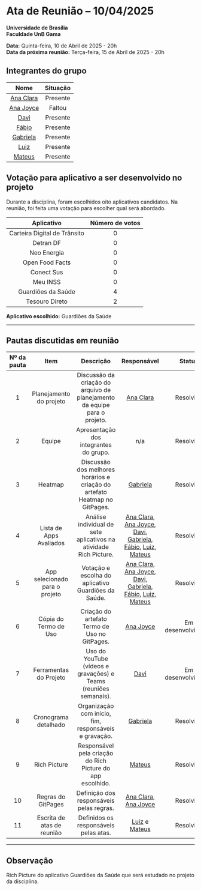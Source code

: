 # Ata de Reunião – 10/04/2025

**Universidade de Brasília**  
**Faculdade UnB Gama**

**Data:** Quinta-feira, 10 de Abril de 2025 - 20h  
**Data da próxima reunião:** Terça-feira, 15 de Abril de 2025 - 20h
 
## Integrantes do grupo

| Nome | Situação|
|:----:|:-------:|
| [Ana Clara](https://github.com/anabborges) | Presente |
| [Ana Joyce](https://github.com/anajoyceamorim) | Faltou |
| [Davi](https://github.com/daviRolvr) | Presente |
| [Fábio](https://github.com/fabinsz) | Presente |
| [Gabriela](https://github.com/gaubiela) | Presente |
| [Luiz](https://github.com/luizfaria1989) | Presente |
| [Mateus](https://github.com/MVConsorte) | Presente |


## Votação para aplicativo a ser desenvolvido no projeto

Durante a disciplina, foram escolhidos oito aplicativos candidatos. Na reunião, foi feita uma votação para escolher qual será abordado.

| Aplicativo                 | Número de votos |
|:-------------------------:|:---------------:|
| Carteira Digital de Trânsito | 0               |
| Detran DF                   | 0               |
| Neo Energia                | 0               |
| Open Food Facts            | 0               |
| Conect Sus                 | 0               |
| Meu INSS                   | 0               |
| Guardiões da Saúde         | 4               |
| Tesouro Direto             | 2               |

**Aplicativo escolhido:** Guardiões da Saúde

---

## Pautas discutidas em reunião

| Nº da pauta | Item                        | Descrição                                                                                     | Responsável                    | Status              |
|:-----------:|:---------------------------:|:---------------------------------------------------------------------------------------------:|:------------------------------:|:-------------------:|
| 1           | Planejamento do projeto     | Discussão da criação do arquivo de planejamento da equipe para o projeto.                    |  [Ana Clara](https://github.com/anabborges)                      | Resolvida           |
| 2           | Equipe                      | Apresentação dos integrantes do grupo.                                                        | n/a                            | Resolvida           |
| 3           | Heatmap                     | Discussão dos melhores horários e criação do artefato Heatmap no GitPages.                   | [Gabriela](https://github.com/gaubiela)                       | Resolvida           |
| 4           | Lista de Apps Avaliados     | Análise individual de sete aplicativos na atividade Rich Picture.                            | [Ana Clara](https://github.com/anabborges), [Ana Joyce](https://github.com/anajoyceamorim), [Davi](https://github.com/daviRolvr), [Gabriela](https://github.com/gaubiela), [Fábio](https://github.com/fabinsz), [Luiz](https://github.com/luizfaria1989), [Mateus](https://github.com/MVConsorte)  | Resolvida |
| 5           | App selecionado para o projeto | Votação e escolha do aplicativo Guardiões da Saúde.                                       | [Ana Clara](https://github.com/anabborges), [Ana Joyce](https://github.com/anajoyceamorim), [Davi](https://github.com/daviRolvr), [Gabriela](https://github.com/gaubiela), [Fábio](https://github.com/fabinsz), [Luiz](https://github.com/luizfaria1989), [Mateus](https://github.com/MVConsorte)  | Resolvida |
| 6           | Cópia do Termo de Uso       | Criação do artefato Termo de Uso no GitPages.                                                 | [Ana Joyce](https://github.com/anajoyceamorim)                     | Em desenvolvimento  |
| 7           | Ferramentas do Projeto      | Uso do YouTube (vídeos e gravações) e Teams (reuniões semanais).                             | [Davi](https://github.com/daviRolvr)                           | Em desenvolvimento  |
| 8           | Cronograma detalhado        | Organização com início, fim, responsáveis e gravação.                                        | [Gabriela](https://github.com/gaubiela)                       | Resolvida           |
| 9           | Rich Picture                | Responsável pela criação do Rich Picture do app escolhido.                                   | [Mateus](https://github.com/MVConsorte)                         | Resolvida           |
| 10          | Regras do GitPages          | Definição dos responsáveis pelas regras.                                                      | [Ana Clara](https://github.com/anabborges), [Ana Joyce](https://github.com/anajoyceamorim)         | Resolvida           |
| 11          | Escrita de atas de reunião  | Definidos os responsáveis pelas atas.                                                         | [Luiz](https://github.com/luizfaria1989) e [Mateus](https://github.com/MVConsorte)                  | Resolvida           |

---

## Observação

Rich Picture do aplicativo Guardiões da Saúde que será estudado no projeto da disciplina.
